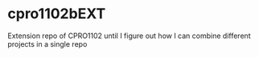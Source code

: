 # cpro1102bEXT
Extension repo of CPRO1102 until I figure out how I can combine different projects in a single repo
